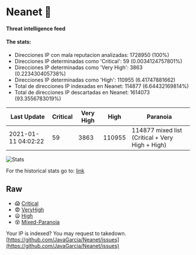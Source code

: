 # Neanet :hocho:
#### Threat intelligence feed
#### The stats:

- Direcciones IP con mala reputacion analizadas: 1728950 (100%)
- Direcciones IP determinadas como 'Critical':  59 (0.0034124757801%)
- Direcciones IP determinadas como 'Very High':  3863 (0.223430405738%)
- Direcciones IP determinadas como 'High':  110955 (6.41747881662)
- Total de direcciones IP indexadas en Neanet:  114877 (6.64432169814%)
- Total de direcciones IP descartadas en Neanet:  1614073 (93.3556783019%)

| Last Update | Critical | Very High | High | Paranoia |
| --- | --- | --- | --- | --- |
| 2021-01-11 04:02:22 | 59 | 3863 | 110955 | 114877 mixed list (Critical + Very High + High)|

![Stats](https://docs.google.com/spreadsheets/d/e/2PACX-1vSnaNMIXVabIpDJjufMlzH7poXnshF3mgd8Is1g9ytUEzVsP5my4Trn8f-xkoLLQ38xpL3HtmUexLo6/pubchart?oid=501124687&format=image)

For the historical stats go to: [link](/stats.csv)
## Raw
- :scream: [Critical](https://raw.githubusercontent.com/JavaGarcia/Neanet/master/blacklists/neanet_critical.txt)
- :fearful: [VeryHigh](https://raw.githubusercontent.com/JavaGarcia/Neanet/master/blacklists/neanet_veryHigh.txtt)
- :frowning: [High](https://raw.githubusercontent.com/JavaGarcia/Neanet/master/blacklists/neanet_high.txt)
- :dizzy_face: [Mixed-Paranoia](https://raw.githubusercontent.com/JavaGarcia/Neanet/master/blacklists/neanet_all.txt)


Your IP is indexed? You may request to takedown. [https://github.com/JavaGarcia/Neanet/issues](https://github.com/JavaGarcia/Neanet/issues)


















































































































































































































































































































































































































































































































































































































































































































































































































































































































































































































































































































































































































































































































































































































































































































































































































































































































































































































































































































































































































































































































































































































































































































































































































































































































































































































































































































































































































































































































































































































































































































































































































































































































































































































































































































































